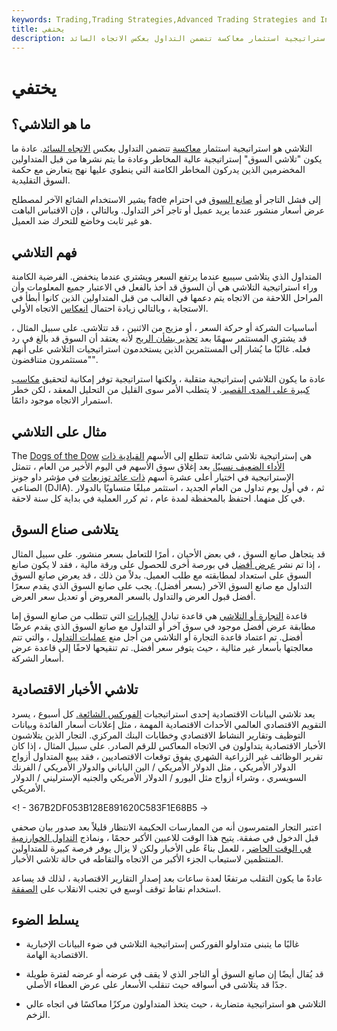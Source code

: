 ```yaml
---
keywords: Trading,Trading Strategies,Advanced Trading Strategies and Instruments,Advanced Strategies and Instruments
title: يختفي
description: التلاشي هو استراتيجية استثمار معاكسة تتضمن التداول بعكس الاتجاه السائد.
---
```


# يختفي
## ما هو التلاشي؟

التلاشي هو استراتيجية استثمار [معاكسة](/contrarian) تتضمن التداول بعكس [الاتجاه السائد](/trendanalysis). عادة ما يكون "تلاشي السوق" إستراتيجية عالية المخاطر وعادة ما يتم نشرها من قبل المتداولين المخضرمين الذين يدركون المخاطر الكامنة التي ينطوي عليها نهج يتعارض مع حكمة السوق التقليدية.

يشير الاستخدام الشائع الآخر لمصطلح fade إلى فشل التاجر أو [صانع السوق](/marketmaker) في احترام عرض أسعار منشور عندما يريد عميل أو تاجر آخر التداول. وبالتالي ، فإن الاقتباس الباهت هو غير ثابت وخاضع للتحرك ضد العميل.

## فهم التلاشي

المتداول الذي يتلاشى سيبيع عندما يرتفع السعر ويشتري عندما ينخفض. الفرضية الكامنة وراء استراتيجية التلاشي هي أن السوق قد أخذ بالفعل في الاعتبار جميع المعلومات وأن المراحل اللاحقة من الاتجاه يتم دعمها في الغالب من قبل المتداولين الذين كانوا أبطأ في الاستجابة ، وبالتالي زيادة احتمال [انعكاس](/reversal) الاتجاه الأولي.

أساسيات الشركة أو حركة السعر ، أو مزيج من الاثنين ، قد تتلاشى. على سبيل المثال ، قد يشتري المستثمر سهمًا بعد [تحذير بشأن الربح](/profitwarning) لأنه يعتقد أن السوق قد بالغ في رد فعله. غالبًا ما يُشار إلى المستثمرين الذين يستخدمون استراتيجيات التلاشي على أنهم "مستثمرون متناقضون".

عادة ما يكون التلاشي إستراتيجية متقلبة ، ولكنها استراتيجية توفر إمكانية لتحقيق [مكاسب كبيرة على المدى القصير](/short-term-gain). لا يتطلب الأمر سوى القليل من التحليل المعقد ، لكن خطر استمرار الاتجاه موجود دائمًا.

## مثال على التلاشي

The [Dogs of the Dow](/dogsofthedow) هي إستراتيجية تلاشي شائعة تتطلع إلى الأسهم [القيادية ذات الأداء الضعيف نسبيًا.](/bluechip) بعد إغلاق سوق الأسهم في اليوم الأخير من العام ، تتمثل الإستراتيجية في اختيار أعلى عشرة أسهم [ذات عائد توزيعات](/dividendyield) في مؤشر داو جونز الصناعي (DJIA). ثم ، في أول يوم تداول من العام الجديد ، استثمر مبلغًا متساويًا بالدولار في كل منهما. احتفظ بالمحفظة لمدة عام ، ثم كرر العملية في بداية كل سنة لاحقة.

## يتلاشى صناع السوق

قد يتجاهل صانع السوق ، في بعض الأحيان ، أمرًا للتعامل بسعر منشور. على سبيل المثال ، إذا تم نشر [عرض أفضل](/bidprice) في بورصة أخرى للحصول على ورقة مالية ، فقد لا يكون صانع السوق على استعداد لمطابقته مع طلب العميل. بدلاً من ذلك ، قد يعرض صانع السوق التداول مع صانع السوق الآخر (بسعر أفضل). يجب على صانع السوق الذي يقدم سعرًا أفضل قبول العرض والتداول بالسعر المعروض أو تعديل سعر العرض.

قاعدة [التجارة أو التلاشي](/tradeorfade) هي قاعدة تبادل [الخيارات](/option) التي تتطلب من صانع السوق إما مطابقة عرض أفضل موجود في سوق آخر أو التداول مع صانع السوق الذي يقدم عرضًا أفضل. تم اعتماد قاعدة التجارة أو التلاشي من أجل منع [عمليات التداول](/tradethrough) ، والتي تتم معالجتها بأسعار غير مثالية ، حيث يتوفر سعر أفضل. تم تنقيحها لاحقًا إلى قاعدة عرض أسعار الشركة.

## تلاشي الأخبار الاقتصادية

يعد تلاشي البيانات الاقتصادية إحدى استراتيجيات [الفوركس الشائعة.](/foreign-exchange-markets) كل أسبوع ، يسرد التقويم الاقتصادي العالمي الأحداث الاقتصادية المهمة ، مثل إعلانات أسعار الفائدة وبيانات التوظيف وتقارير النشاط الاقتصادي وخطابات البنك المركزي. التجار الذين يتلاشىون الأخبار الاقتصادية يتداولون في الاتجاه المعاكس للرقم الصادر. على سبيل المثال ، إذا كان تقرير الوظائف غير الزراعية الشهري يفوق توقعات الاقتصاديين ، فقد يبيع المتداول أزواج الدولار الأمريكي ، مثل الدولار الأمريكي / الين الياباني والدولار الأمريكي / الفرنك السويسري ، وشراء أزواج مثل اليورو / الدولار الأمريكي والجنيه الإسترليني / الدولار الأمريكي.

<! - 367B2DF053B128E891620C583F1E68B5 ->

اعتبر التجار المتمرسون أنه من الممارسات الحكيمة الانتظار قليلاً بعد صدور بيان صحفي قبل الدخول في صفقة. يتيح هذا الوقت للاعبين الأكبر حجمًا ، ونماذج [التداول الخوارزمية في الوقت الحاضر](/algorithmictrading) ، للعمل بناءً على الأخبار ولكن لا يزال يوفر فرصة كبيرة للمتداولين المنتظمين لاستيعاب الجزء الأكبر من الاتجاه والتقاطه في حالة تلاشي الأخبار.

عادةً ما يكون التقلب مرتفعًا لعدة ساعات بعد إصدار التقارير الاقتصادية ، لذلك قد يساعد استخدام نقاط توقف أوسع في تجنب الانقلاب على [الصفقة](/whipsaw).

## يسلط الضوء

- غالبًا ما يتبنى متداولو الفوركس إستراتيجية التلاشي في ضوء البيانات الإخبارية الاقتصادية الهامة.

- قد يُقال أيضًا إن صانع السوق أو التاجر الذي لا يقف في عرضه أو عرضه لفترة طويلة جدًا قد يتلاشى في أسواقه حيث تنقلب الأسعار على عرض العطاء الأصلي.

- التلاشي هو استراتيجية متضاربة ، حيث يتخذ المتداولون مركزًا معاكسًا في اتجاه عالي الزخم.

